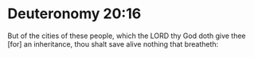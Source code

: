 # Deuteronomy 20:16

But of the cities of these people, which the LORD thy God doth give thee [for] an inheritance, thou shalt save alive nothing that breatheth: